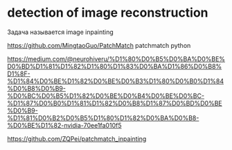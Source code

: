 # detection of image reconstruction

Задача называется image inpainting

https://github.com/MingtaoGuo/PatchMatch patchmatch python

https://medium.com/@neurohiveru/%D1%80%D0%B5%D0%BA%D0%BE%D0%BD%D1%81%D1%82%D1%80%D1%83%D0%BA%D1%86%D0%B8%D1%8F-%D1%84%D0%BE%D1%82%D0%BE%D0%B3%D1%80%D0%B0%D1%84%D0%B8%D0%B9-%D0%BC%D0%B5%D1%82%D0%BE%D0%B4%D0%BE%D0%BC-%D1%87%D0%B0%D1%81%D1%82%D0%B8%D1%87%D0%BD%D0%BE%D0%B9-%D1%81%D0%B2%D0%B5%D1%80%D1%82%D0%BA%D0%B8-%D0%BE%D1%82-nvidia-70ee1fa010f5


https://github.com/ZQPei/patchmatch_inpainting

